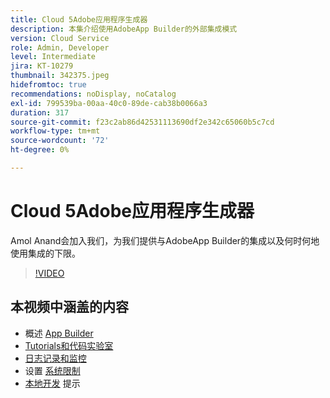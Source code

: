 ```yaml
---
title: Cloud 5Adobe应用程序生成器
description: 本集介绍使用AdobeApp Builder的外部集成模式
version: Cloud Service
role: Admin, Developer
level: Intermediate
jira: KT-10279
thumbnail: 342375.jpeg
hidefromtoc: true
recommendations: noDisplay, noCatalog
exl-id: 799539ba-00aa-40c0-89de-cab38b0066a3
duration: 317
source-git-commit: f23c2ab86d42531113690df2e342c65060b5c7cd
workflow-type: tm+mt
source-wordcount: '72'
ht-degree: 0%

---
```


# Cloud 5Adobe应用程序生成器

Amol Anand会加入我们，为我们提供与AdobeApp Builder的集成以及何时何地使用集成的下限。

>[!VIDEO](https://video.tv.adobe.com/v/342375?quality=12&learn=on)

## 本视频中涵盖的内容

+ 概述 [App Builder](https://developer.adobe.com/app-builder/docs/overview/)
+ [Tutorials和代码实验室](https://developer.adobe.com/app-builder/docs/resources/)
+ [日志记录和监控](https://adobedocs.github.io/adobeio-runtime/guides/logging_monitoring.html#retrieving-activations-for-blocking-successful-calls)
+ 设置 [系统限制](https://adobedocs.github.io/adobeio-runtime/guides/system_settings.html)
+ [本地开发](https://developer.adobe.com/app-builder/docs/resources/debugging/) 提示
